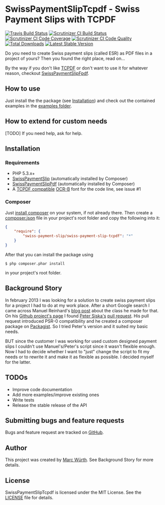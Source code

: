 SwissPaymentSlipTcpdf - Swiss Payment Slips with TCPDF
======================================================

[![Travis Build Status](https://travis-ci.org/ravage84/SwissPaymentSlipTcpdf.png?branch=master)](https://travis-ci.org/ravage84/SwissPaymentSlipTcpdf)
[![Scrutinizer CI Build Status](https://scrutinizer-ci.com/g/ravage84/SwissPaymentSlipTcpdf/badges/build.png?b=master)](https://scrutinizer-ci.com/g/ravage84/SwissPaymentSlipTcpdf/build-status/master)
[![Scrutinizer CI Code Coverage](https://scrutinizer-ci.com/g/ravage84/SwissPaymentSlipTcpdf/badges/coverage.png?b=master)](https://scrutinizer-ci.com/g/ravage84/SwissPaymentSlipTcpdf/?branch=master)
[![Scrutinizer CI Code Quality](https://scrutinizer-ci.com/g/ravage84/SwissPaymentSlipTcpdf/badges/quality-score.png?b=master)](https://scrutinizer-ci.com/g/ravage84/SwissPaymentSlipTcpdf/?branch=master)
[![Total Downloads](https://poser.pugx.org/swiss-payment-slip/swiss-payment-slip-tcpdf/d/total.png)](https://packagist.org/packages/swiss-payment-slip/swiss-payment-slip-tcpdf)
[![Latest Stable Version](https://poser.pugx.org/swiss-payment-slip/swiss-payment-slip-tcpdf/v/stable.png)](https://packagist.org/packages/swiss-payment-slip/swiss-payment-slip-tcpdf)

Do you need to create Swiss payment slips (called ESR) as PDF files in a project of yours?
Then you found the right place, read on...

By the way if you don't like [TCPDF](http://www.tcpdf.org/) or don't want to use it for whatever reason,
checkout [SwissPaymentSlipFpdf](https://github.com/ravage84/SwissPaymentSlipFpdf/).

How to use
----------

Just install the the package (see [Installation](https://github.com/ravage84/SwissPaymentSlipTcpdf#installation))
and check out the contained examples in the
[examples folder](https://github.com/ravage84/SwissPaymentSlipTcpdf/tree/master/examples).

How to extend for custom needs
------------------------------

[TODO]
If you need help, ask for help.

Installation
------------

### Requirements

- PHP 5.3.x+
- [SwissPaymentSlip](https://github.com/ravage84/SwissPaymentSlip/) (automatically installed by Composer)
- [SwissPaymentSlipPdf](https://github.com/ravage84/SwissPaymentSlipPdf/) (automatically installed by Composer)
- A [TCPDF compatible](http://www.tcpdf.org/fonts.php) [OCR-B](http://en.wikipedia.org/wiki/OCR-B) font for the code line, see issue #1

### Composer

Just [install composer](http://getcomposer.org/doc/00-intro.md#system-requirements) on your system, if not already there.
Then create a [composer.json](http://getcomposer.org/doc/04-schema.md) file in your project's root folder
and copy the following into it:

```JSON
{
    "require": {
        "swiss-payment-slip/swiss-payment-slip-tcpdf": "*"
    }
}
```

After that you can install the package using

    $ php composer.phar install

in your project's root folder.

Background Story
----------------

In february 2013 I was looking for a solution to create swiss payment slips for a project I had to do at my work place.
After a short Google search I came across Manuel Reinhard's
[blog post](http://sprain.ch/blog/downloads/class-esr-besr-einzahlungsschein-php/) about the class he made for that.
On his [Github project's page](https://github.com/sprain/class.Einzahlungsschein.php) I found
[Peter Siska's](https://github.com/peschee) [pull request](https://github.com/sprain/class.Einzahlungsschein.php/pull/5).
His pull request introduced PSR-0 compatibility and he created a composer package on [Packagist](http://packagist.org/).
So I tried Peter's version and it suited my basic needs.

BUT since the customer I was working for used custom designed payment slips I couldn't use Manuel's/Peter's script
since it wasn't flexible enough.
Now I had to decide whether I want to "just" change the script to fit my needs or to rewrite it and
make it as flexible as possible.
I decided myself for the latter.

TODOs
-----

- Improve code documentation
- Add more examples/improve existing ones
- Write tests
- Release the stable release of the API

Submitting bugs and feature requests
------------------------------------

Bugs and feature request are tracked on [GitHub](https://github.com/ravage84/SwissPaymentSlipTcpdf/issues).

Author
------

This project was created by [Marc Würth](https://github.com/ravage84).
See Background Story for more details.

License
-------

SwissPaymentSlipTcpdf is licensed under the MIT License.
See the [LICENSE](https://github.com/ravage84/SwissPaymentSlipTcpdf/blob/master/LICENSE) file for details.
